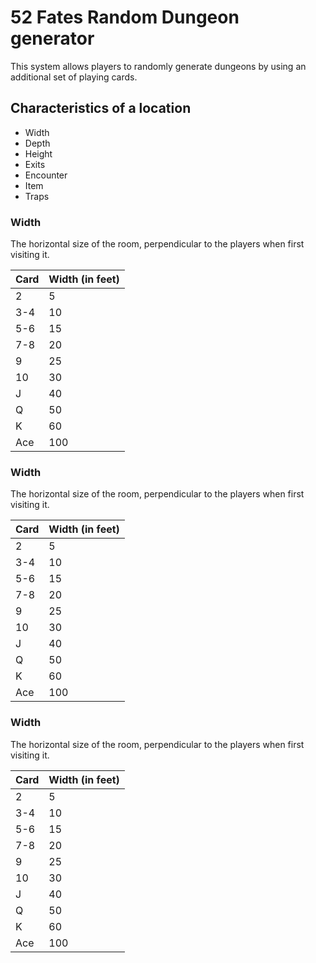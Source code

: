 # 52 Fates Random Dungeon generator

This system allows players to randomly generate dungeons by using an additional set of playing cards.

## Characteristics of a location

* Width
* Depth
* Height
* Exits
* Encounter
* Item
* Traps

### Width

The horizontal size of the room, perpendicular to the players when first visiting it.

| Card | Width (in feet)
|------|-----------------
| 2    | 5
| 3-4  | 10
| 5-6  | 15
| 7-8  | 20
| 9    | 25
| 10   | 30
| J    | 40
| Q    | 50
| K    | 60
| Ace  | 100
### Width

The horizontal size of the room, perpendicular to the players when first visiting it.

| Card | Width (in feet)
|------|-----------------
| 2    | 5
| 3-4  | 10
| 5-6  | 15
| 7-8  | 20
| 9    | 25
| 10   | 30
| J    | 40
| Q    | 50
| K    | 60
| Ace  | 100

### Width

The horizontal size of the room, perpendicular to the players when first visiting it.

| Card | Width (in feet)
|------|-----------------
| 2    | 5
| 3-4  | 10
| 5-6  | 15
| 7-8  | 20
| 9    | 25
| 10   | 30
| J    | 40
| Q    | 50
| K    | 60
| Ace  | 100




